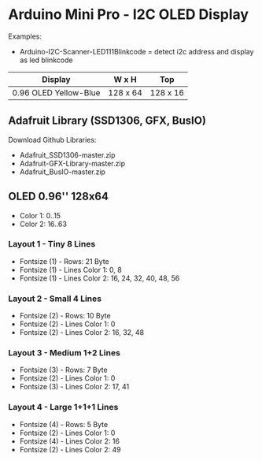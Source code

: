 # Arduino Mini Pro - I2C OLED Display

Examples:

* Arduino-I2C-Scanner-LED111Blinkcode = detect i2c address and display as led blinkcode

| Display | W x H | Top |
| --- | --- | --- |
| 0.96 OLED Yellow-Blue | 128 x 64 | 128 x 16 |

## Adafruit Library (SSD1306, GFX, BusIO)

Download Github Libraries:

* Adafruit_SSD1306-master.zip
* Adafruit-GFX-Library-master.zip
* Adafruit_BusIO-master.zip

## OLED 0.96'' 128x64

* Color 1: 0..15
* Color 2: 16..63

### Layout 1 - Tiny 8 Lines

* Fontsize (1) - Rows: 21 Byte
* Fontsize (1) - Lines Color 1: 0, 8
* Fontsize (1) - Lines Color 2: 16, 24, 32, 40, 48, 56

### Layout 2 - Small 4 Lines

* Fontsize (2) - Rows: 10 Byte
* Fontsize (2) - Lines Color 1: 0
* Fontsize (2) - Lines Color 2: 16, 32, 48

### Layout 3 - Medium 1+2 Lines

* Fontsize (3) - Rows: 7 Byte
* Fontsize (2) - Lines Color 1: 0
* Fontsize (3) - Lines Color 2: 17, 41

### Layout 4 - Large 1+1+1 Lines

* Fontsize (4) - Rows: 5 Byte
* Fontsize (2) - Lines Color 1: 0
* Fontsize (4) - Lines Color 2: 16
* Fontsize (2) - Lines Color 2: 49



